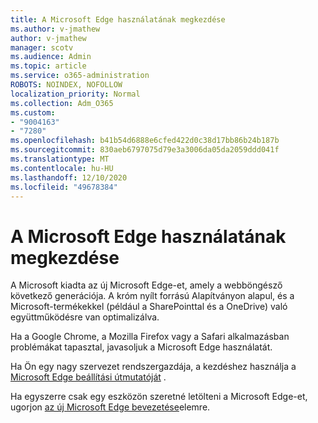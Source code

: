 ```yaml
---
title: A Microsoft Edge használatának megkezdése
ms.author: v-jmathew
author: v-jmathew
manager: scotv
ms.audience: Admin
ms.topic: article
ms.service: o365-administration
ROBOTS: NOINDEX, NOFOLLOW
localization_priority: Normal
ms.collection: Adm_O365
ms.custom:
- "9004163"
- "7280"
ms.openlocfilehash: b41b54d6888e6cfed422d0c38d17bb86b24b187b
ms.sourcegitcommit: 830aeb6797075d79e3a3006da05da2059ddd041f
ms.translationtype: MT
ms.contentlocale: hu-HU
ms.lasthandoff: 12/10/2020
ms.locfileid: "49678384"
---
```

# <a name="start-using-microsoft-edge"></a>A Microsoft Edge használatának megkezdése

A Microsoft kiadta az új Microsoft Edge-et, amely a webböngésző következő generációja. A króm nyílt forrású Alapítványon alapul, és a Microsoft-termékekkel (például a SharePointtal és a OneDrive) való együttműködésre van optimalizálva.

Ha a Google Chrome, a Mozilla Firefox vagy a Safari alkalmazásban problémákat tapasztal, javasoljuk a Microsoft Edge használatát.

Ha Ön egy nagy szervezet rendszergazdája, a kezdéshez használja a [Microsoft Edge beállítási útmutatóját](https://go.microsoft.com/fwlink/?linkid=2142423) .

Ha egyszerre csak egy eszközön szeretné letölteni a Microsoft Edge-et, ugorjon [az új Microsoft Edge bevezetése](https://go.microsoft.com/fwlink/?linkid=2141049)elemre.
